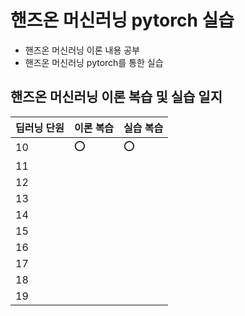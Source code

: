 # 핸즈온 머신러닝 pytorch 실습

- 핸즈온 머신러닝 이론 내용 공부
- 핸즈온 머신러닝 pytorch를 통한 실습

## 핸즈온 머신러닝 이론 복습 및 실습 일지

|딥러닝 단원|이론 복습|실습 복습|
|------|---|---|
|10|⭕|⭕|
|11|||
|12|||
|13|||
|14|||
|15|||
|16|||
|17|||
|18|||
|19|||
